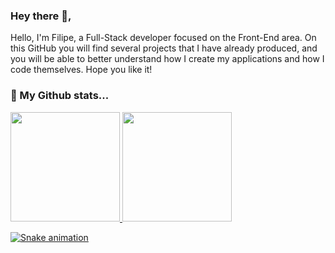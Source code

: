 






### Hey there 👋,

Hello, I'm Filipe, a Full-Stack developer focused on the Front-End area. On this GitHub you will find several projects that I have already produced, and you will be able to better understand how I create my applications and how I code themselves. Hope you like it!
</ul>
</ul>

</ul>


### 🧐 My Github stats...

 <div>
 <p align="left">
   <a href="https://github.com/PeixerDev">
   <img height="175em" src="https://github-readme-stats.vercel.app/api?username=PeixerDev&show_icons=true&theme=radical&include_all_commits=true&count_private=true"/>
   <img height="175em" src="https://github-readme-stats.vercel.app/api/top-langs/?username=PeixerDev&layout=compact&langs_count=16&theme=radical"/>
<div>

  
 
  ![Snake animation](https://github.com/PeixerDev/PeixerDev/blob/output/github-contribution-grid-snake.svg)
 
